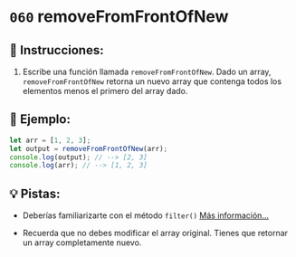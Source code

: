 # `060` removeFromFrontOfNew

## 📝 Instrucciones:

1. Escribe una función llamada `removeFromFrontOfNew`. Dado un array, `removeFromFrontOfNew` retorna un nuevo array que contenga todos los elementos menos el primero del array dado. 

## 📎 Ejemplo:

```Javascript
let arr = [1, 2, 3];
let output = removeFromFrontOfNew(arr);
console.log(output); // --> [2, 3]
console.log(arr); // --> [1, 2, 3]
```

## 💡 Pistas: 

+ Deberías familiarizarte con el método `filter()` [Más información...](https://developer.mozilla.org/es/docs/Web/JavaScript/Reference/Global_Objects/Array/filter)

+ Recuerda que no debes modificar el array original. Tienes que retornar un array completamente nuevo.
